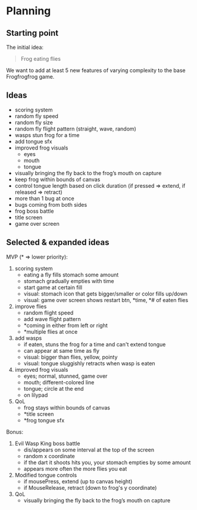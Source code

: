 # Planning

## Starting point

The initial idea:

> Frog eating flies

We want to add at least 5 new features of varying complexity to the base Frogfrogfrog game.

## Ideas

- scoring system
- random fly speed
- random fly size
- random fly flight pattern (straight, wave, random)
- wasps stun frog for a time
- add tongue sfx
- improved frog visuals
    - eyes
    - mouth
    - tongue
- visually bringing the fly back to the frog’s mouth on capture
- keep frog within bounds of canvas
- control tongue length based on click duration (if pressed => extend, if released => retract)
- more than 1 bug at once
- bugs coming from both sides
- frog boss battle
- title screen
- game over screen

## Selected & expanded ideas

MVP (* => lower priority):
1. scoring system
    - eating a fly fills stomach some amount
    - stomach gradually empties with time
    - start game at certain fill
    - visual: stomach icon that gets bigger/smaller or color fills up/down
    - visual: game over screen shows restart btn, *time, *# of eaten flies
2. improve flies
    - random flight speed
    - add wave flight pattern
    - *coming in either from left or right
    - *multiple flies at once
3. add wasps
    - if eaten, stuns the frog for a time and can't extend tongue
    - can appear at same time as fly
    - visual: bigger than flies, yellow, pointy
    - visual: tongue sluggishly retracts when wasp is eaten
4. improved frog visuals
    - eyes; normal, stunned, game over
    - mouth; different-colored line
    - tongue; circle at the end
    - on lilypad
5. QoL
    - frog stays within bounds of canvas
    - *title screen
    - *frog tongue sfx

Bonus:
1. Evil Wasp King boss battle
    - dis/appears on some interval at the top of the screen
    - random x coordinate
    - if the dart it shoots hits you, your stomach empties by some amount
    - appears more often the more flies you eat
2. Modified tongue controls
    - if mousePress, extend (up to canvas height)
    - if MouseRelease, retract (down to frog's y coordinate)
3. QoL
    - visually bringing the fly back to the frog’s mouth on capture